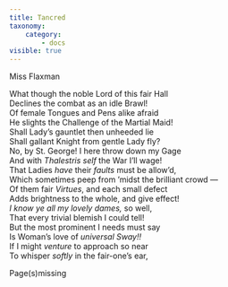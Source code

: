 ```yaml
---
title: Tancred
taxonomy:
    category:
        - docs
visible: true
---
```


<div class="author">Miss Flaxman</div>

What though the noble Lord of this fair Hall  
Declines the combat as an idle Brawl!  
Of female Tongues and Pens alike afraid  
He slights the Challenge of the Martial Maid!  
Shall Lady’s gauntlet then unheeded lie  
Shall gallant Knight from gentle Lady fly?  
No, by St. George! I here throw down my Gage  
And with *Thalestris self* the War I’ll wage!  
That Ladies *have* their *faults* must be allow’d,  
Which sometimes peep from ’midst the brilliant crowd —  
Of them fair *Virtues*, and each small defect  
Adds brightness to the whole, and give effect!  
*I know ye all my lovely dames,* so well,  
That every trivial blemish I could tell!  
But the most prominent I needs must say  
Is Woman’s love of *universal Sway!!*  
If I might *venture* to approach so near  
To whisper *softly* in the fair-one’s ear,  
  
<span class="red">Page(s)missing</span>